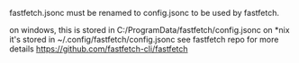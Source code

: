 fastfetch.jsonc must be renamed to config.jsonc to be used by fastfetch. 

on windows, this is stored in C:/ProgramData/fastfetch/config.jsonc
on *nix it's stored in ~/.config/fastfetch/config.jsonc
see fastfetch repo for more details https://github.com/fastfetch-cli/fastfetch
